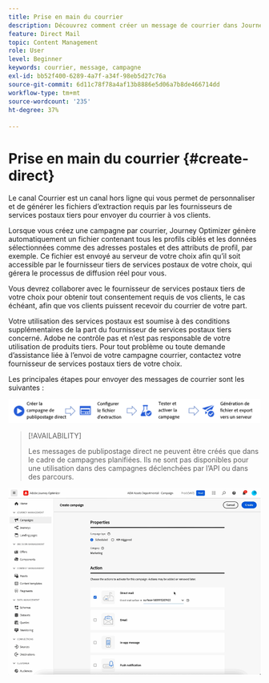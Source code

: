 ```yaml
---
title: Prise en main du courrier
description: Découvrez comment créer un message de courrier dans Journey Optimizer.
feature: Direct Mail
topic: Content Management
role: User
level: Beginner
keywords: courrier, message, campagne
exl-id: bb52f400-6289-4a7f-a34f-98eb5d27c76a
source-git-commit: 6d11c78f78a4af13b8886e5d06a7b8de466714dd
workflow-type: tm+mt
source-wordcount: '235'
ht-degree: 37%

---
```


# Prise en main du courrier {#create-direct}

Le canal Courrier est un canal hors ligne qui vous permet de personnaliser et de générer les fichiers d’extraction requis par les fournisseurs de services postaux tiers pour envoyer du courrier à vos clients.

Lorsque vous créez une campagne par courrier, Journey Optimizer génère automatiquement un fichier contenant tous les profils ciblés et les données sélectionnées comme des adresses postales et des attributs de profil, par exemple. Ce fichier est envoyé au serveur de votre choix afin qu’il soit accessible par le fournisseur tiers de services postaux de votre choix, qui gérera le processus de diffusion réel pour vous.

Vous devrez collaborer avec le fournisseur de services postaux tiers de votre choix pour obtenir tout consentement requis de vos clients, le cas échéant, afin que vos clients puissent recevoir du courrier de votre part.

Votre utilisation des services postaux est soumise à des conditions supplémentaires de la part du fournisseur de services postaux tiers concerné.  Adobe ne contrôle pas et n’est pas responsable de votre utilisation de produits tiers. Pour tout problème ou toute demande d’assistance liée à l’envoi de votre campagne courrier, contactez votre fournisseur de services postaux tiers de votre choix.

Les principales étapes pour envoyer des messages de courrier sont les suivantes :

![](assets/dm-creation-process.png)

>[!AVAILABILITY]
>
>Les messages de publipostage direct ne peuvent être créés que dans le cadre de campagnes planifiées. Ils ne sont pas disponibles pour une utilisation dans des campagnes déclenchées par l’API ou dans des parcours.

![](../rn/assets/do-not-localize/gif-dm.gif)


